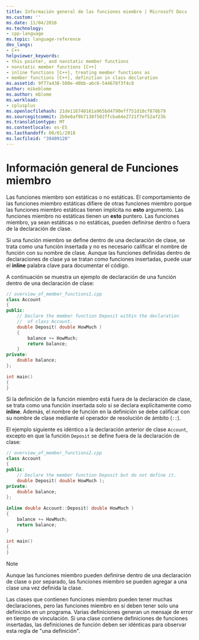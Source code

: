 ```yaml
---
title: Información general de las funciones miembro | Microsoft Docs
ms.custom: ''
ms.date: 11/04/2016
ms.technology:
- cpp-language
ms.topic: language-reference
dev_langs:
- C++
helpviewer_keywords:
- this pointer, and nonstatic member functions
- nonstatic member functions [C++]
- inline functions [C++], treating member functions as
- member functions [C++], definition in class declaration
ms.assetid: 9f77a438-500e-40bb-a6c6-544678f3f4c8
author: mikeblome
ms.author: mblome
ms.workload:
- cplusplus
ms.openlocfilehash: 21de116740161a965bd4790eff751d10cf878b79
ms.sourcegitcommit: 2b9e8af9b7138f502ffcba64e2721f7ef52af23b
ms.translationtype: MT
ms.contentlocale: es-ES
ms.lasthandoff: 08/01/2018
ms.locfileid: "39409120"
---
```

# <a name="overview-of-member-functions"></a>Información general de Funciones miembro
Las funciones miembro son estáticas o no estáticas. El comportamiento de las funciones miembro estáticas difiere de otras funciones miembro porque las funciones miembro estáticas tienen implícita no **esto** argumento. Las funciones miembro no estáticas tienen un **esto** puntero. Las funciones miembro, ya sean estáticas o no estáticas, pueden definirse dentro o fuera de la declaración de clase.  
  
 Si una función miembro se define dentro de una declaración de clase, se trata como una función insertada y no es necesario calificar el nombre de función con su nombre de clase. Aunque las funciones definidas dentro de declaraciones de clase ya se tratan como funciones insertadas, puede usar el **inline** palabra clave para documentar el código.  
  
 A continuación se muestra un ejemplo de declaración de una función dentro de una declaración de clase:  
  
```cpp 
// overview_of_member_functions1.cpp  
class Account  
{  
public:  
    // Declare the member function Deposit within the declaration  
    //  of class Account.  
    double Deposit( double HowMuch )  
    {  
        balance += HowMuch;  
        return balance;  
    }  
private:  
    double balance;  
};  
  
int main()  
{  
}  
```  
  
 Si la definición de la función miembro está fuera de la declaración de clase, se trata como una función insertada solo si se declara explícitamente como **inline**. Además, el nombre de función en la definición se debe calificar con su nombre de clase mediante el operador de resolución de ámbito (`::`).  
  
 El ejemplo siguiente es idéntico a la declaración anterior de clase `Account`, excepto en que la función `Deposit` se define fuera de la declaración de clase:  
  
```cpp 
// overview_of_member_functions2.cpp  
class Account  
{  
public:  
    // Declare the member function Deposit but do not define it.  
    double Deposit( double HowMuch );  
private:  
    double balance;  
};  
  
inline double Account::Deposit( double HowMuch )  
{  
    balance += HowMuch;  
    return balance;  
}  
  
int main()  
{  
}  
```  
  
> [!NOTE]
>  Aunque las funciones miembro pueden definirse dentro de una declaración de clase o por separado, las funciones miembro se pueden agregar a una clase una vez definida la clase.  
  
 Las clases que contienen funciones miembro pueden tener muchas declaraciones, pero las funciones miembro en sí deben tener solo una definición en un programa. Varias definiciones generan un mensaje de error en tiempo de vinculación. Si una clase contiene definiciones de funciones insertadas, las definiciones de función deben ser idénticas para observar esta regla de "una definición".  